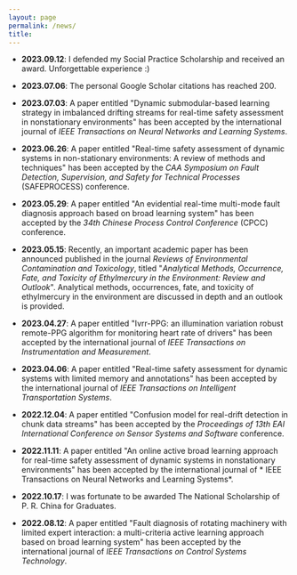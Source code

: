 ```yaml
---
layout: page
permalink: /news/
title: 
---
```


- **2023.09.12**: I defended my Social Practice Scholarship and received an award. Unforgettable experience :)

- **2023.07.06**: The personal Google Scholar citations has reached 200.

- **2023.07.03**: A paper entitled "Dynamic submodular-based learning strategy in imbalanced drifting streams for real-time safety assessment in nonstationary environments" has been accepted by the international journal of *IEEE Transactions on Neural Networks and Learning Systems*.

- **2023.06.26**: A paper entitled "Real-time safety assessment of dynamic systems in non-stationary environments: A review of methods and techniques" has been accepted by the *CAA Symposium on Fault Detection, Supervision, and Safety for Technical Processes* (SAFEPROCESS) conference.

- **2023.05.29**: A paper entitled "An evidential real-time multi-mode fault diagnosis approach based on broad learning system" has been accepted by the *34th Chinese Process Control Conference* (CPCC) conference.

- **2023.05.15**: Recently, an important academic paper has been announced published in the journal *Reviews of Environmental Contamination and Toxicology*, titled "*Analytical Methods, Occurrence, Fate, and Toxicity of Ethylmercury in the Environment: Review and Outlook*". Analytical methods, occurrences, fate, and toxicity of ethylmercury in the environment are discussed in depth and an outlook is provided.

- **2023.04.27**: A paper entitled "Ivrr-PPG: an illumination variation robust remote-PPG algorithm for monitoring heart rate of drivers" has been accepted by the international journal of *IEEE Transactions on Instrumentation and Measurement*.

- **2023.04.06**: A paper entitled "Real-time safety assessment for dynamic systems with limited memory and annotations" has been accepted by the international journal of *IEEE Transactions on Intelligent Transportation Systems*.

- **2022.12.04**: A paper entitled "Confusion model for real-drift detection in chunk data streams" has been accepted by the *Proceedings of 13th EAI International Conference on Sensor Systems and Software* conference.

- **2022.11.11**: A paper entitled "An online active broad learning approach for real-time safety assessment of dynamic systems in nonstationary environments" has been accepted by the international journal of * IEEE Transactions on Neural Networks and Learning Systems*.

- **2022.10.17**: I was fortunate to be awarded The National Scholarship of P. R. China for Graduates. 

- **2022.08.12**: A paper entitled "Fault diagnosis of rotating machinery with limited expert interaction: a multi-criteria active learning approach based on broad learning system" has been accepted by the international journal of *IEEE Transactions on Control Systems Technology*.